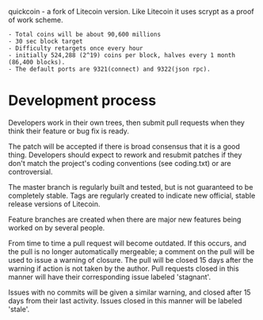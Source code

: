 quickcoin - a fork of Litecoin version. Like Litecoin it uses scrypt as a proof of work scheme.

	- Total coins will be about 90,600 millions 
	- 30 sec block target
	- Difficulty retargets once every hour
	- initially 524,288 (2^19) coins per block, halves every 1 month (86,400 blocks).
	- The default ports are 9321(connect) and 9322(json rpc).


Development process
===================

Developers work in their own trees, then submit pull requests when
they think their feature or bug fix is ready.

The patch will be accepted if there is broad consensus that it is a
good thing.  Developers should expect to rework and resubmit patches
if they don't match the project's coding conventions (see coding.txt)
or are controversial.

The master branch is regularly built and tested, but is not guaranteed
to be completely stable. Tags are regularly created to indicate new
official, stable release versions of Litecoin.

Feature branches are created when there are major new features being
worked on by several people.

From time to time a pull request will become outdated. If this occurs, and
the pull is no longer automatically mergeable; a comment on the pull will
be used to issue a warning of closure. The pull will be closed 15 days
after the warning if action is not taken by the author. Pull requests closed
in this manner will have their corresponding issue labeled 'stagnant'.

Issues with no commits will be given a similar warning, and closed after
15 days from their last activity. Issues closed in this manner will be 
labeled 'stale'. 
